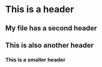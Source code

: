# This is a header
## My file has a second header
## This is also another header
### This is a smaller header
